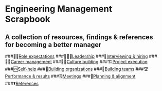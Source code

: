 # Engineering Management Scrapbook

## A collection of resources, findings & references for becoming a better manager

###👨‍💼[Role expectations](role.md)
###👨‍👧‍👦[Leadership](leadership.md)
###🚪[Interviewing & hiring](interviewing.md)
###👩‍🏫[Career management](career_management.md)
###👯‍♀️[Culture building](culture_building.md)
###🏗[Project execution](project_execution.md)
###🆘[Self-help](self_help.md)
###🏢[Building organizations](building_orgs.md)
###👥[Building teams](building_teams.md)
###🏆[Performance & results](performance.md)
###🗒[Meetings](meetings.md)
###🎯[Planning & alignment](planning.md)
###❓[References](references.md)

